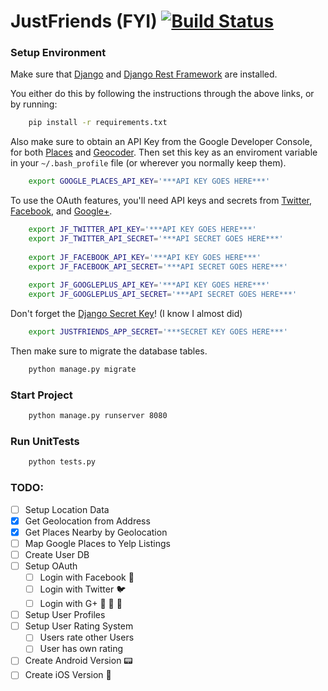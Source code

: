 # JustFriends (FYI) [![Build Status](https://travis-ci.org/rhallie15/JustFriends.svg?branch=master)](https://travis-ci.org/rhallie15/JustFriends)

### Setup Environment
Make sure that [Django](https://github.com/django/django) and [Django Rest Framework](https://github.com/tomchristie/django-rest-framework) are installed.

You either do this by following the instructions through the above links, or by running:
```bash
    pip install -r requirements.txt
```
Also make sure to obtain an API Key from the Google Developer Console, for both [Places](https://developers.google.com/places/web-service/) and [Geocoder](https://developers.google.com/maps/documentation/geocoding/get-api-key).
Then set this key as an enviroment variable in your `~/.bash_profile` file (or wherever you normally keep them).

```bash
    export GOOGLE_PLACES_API_KEY='***API KEY GOES HERE***'
```

To use the OAuth features, you'll need API keys and secrets from [Twitter](https://apps.twitter.com/), [Facebook](https://developers.facebook.com/apps/), and [Google+](https://developers.google.com/+/web/api/rest/oauth).

```bash
    export JF_TWITTER_API_KEY='***API KEY GOES HERE***'
    export JF_TWITTER_API_SECRET='***API SECRET GOES HERE***'
    
    export JF_FACEBOOK_API_KEY='***API KEY GOES HERE***'
    export JF_FACEBOOK_API_SECRET='***API SECRET GOES HERE***'
    
    export JF_GOOGLEPLUS_API_KEY='***API KEY GOES HERE***'
    export JF_GOOGLEPLUS_API_SECRET='***API SECRET GOES HERE***'
```

Don't forget the [Django Secret Key](http://www.miniwebtool.com/django-secret-key-generator/)! (I know I almost did)
```bash
    export JUSTFRIENDS_APP_SECRET='***SECRET KEY GOES HERE***'
```

Then make sure to migrate the database tables.
```bash
    python manage.py migrate
```

### Start Project
```bash
    python manage.py runserver 8080
```

### Run UnitTests
```bash
    python tests.py
```
    
### TODO:
- [ ] Setup Location Data
 - [x] Get Geolocation from Address
 - [x] Get Places Nearby by Geolocation
 - [ ] Map Google Places to Yelp Listings
- [ ] Create User DB
 - [ ] Setup OAuth
   - [ ] Login with Facebook :blue_book:
    - [ ] Login with Twitter :bird:
    - [ ] Login with G+ :see_no_evil: :speak_no_evil: :hear_no_evil:
 - [ ] Setup User Profiles
 - [ ] Setup User Rating System
   - [ ] Users rate other Users
    - [ ] User has own rating
- [ ] Create Android Version :pager:
- [ ] Create iOS Version :iphone:
